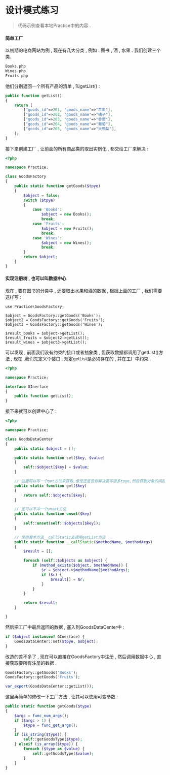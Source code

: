 # 设计模式练习

> 代码示例查看本地Practice中的内容 .

#### 简单工厂

以初期的电商网站为例 , 现在有几大分类 , 例如 : 图书 , 酒 , 水果 . 我们创建三个类.

```php
Books.php
Wines.php
Fruits.php
```

他们分别返回一个所有产品的清单 , 叫getList\(\) :

```php
public function getList()
{
    return [
        ["goods_id"=>201, "goods_name"=>"苹果"],
        ["goods_id"=>202, "goods_name"=>"橘子"],
        ["goods_id"=>203, "goods_name"=>"香蕉"],
        ["goods_id"=>204, "goods_name"=>"葡萄"],
        ["goods_id"=>205, "goods_name"=>"大鸭梨"],
    ];
}
```

接下来创建工厂 , 让前面的所有商品类的取出实例化 , 都交给工厂来解决 :

```php
<?php

namespace Practice;

class GoodsFactory
{
    public static function getGoods($tpye)
    {
        $object = false;
        switch ($tpye)
        {
            case 'Books':
                $object = new Books();
                break;
            case 'Fruits':
                $object = new Fruits();
                break;
            case 'Wines':
                $object = new Wines();
                break;
        }
        return $object;
    }
}
```

#### 实现注册树 , 也可以叫数据中心

现在 , 要在图书的分类中 , 还要取出水果和酒的数据 , 根据上面的工厂 , 我们需要这样写 :

```
use Practice\GoodsFactory;

$object = GoodsFactory::getGoods('Books');
$object2 = GoodsFactory::getGoods('Fruits');
$object3 = GoodsFactory::getGoods('Wines');

$result_books = $object->getList();
$result_fruits = $object2->getList();
$result_wines = $object3->getList();
```

可以发现 , 前面我们没有约束的接口或者抽象类 , 但获取数据都调用了getList\(\)方法 , 现在 ,我们先定义个接口 , 规定getList是必须存在的 , 并在工厂中约束 .

```php
<?php

namespace Practice;

interface GInerface
{
    public function getList();
}
```

接下来就可以创建中心了 :

```php
<?php

namespace Practice;

class GoodsDataCenter
{
    public static $object = [];

    public static function set($key, $value)
    {
        self::$object[$key] = $value;
    }

    // 这里可以写一个get方法来获取,但是还是没有解决要写很多tpye,然后获取对象的问题
    public static function get($key)
    {
        return self::$objects[$key];
    }

    // 还可以不冲一个unset方法
    public static function unset($key)
    {
        self::unset(self::$objects[$key]);
    }

    // 使用魔术方法__callStatic去调用getList方法
    public static function __callStatic($methodName, $methodArgs)
    {
        $result = [];

        foreach (self::$objects as $object) {
            if (method_exists($object, $methodName)) {
                $r = $object->$methodName($methodArgs);
                if ($r) {
                    $result[] = $r;
                }
            }
        }

        return $result;
    }  

}
```

然后把工厂中最后返回的数据 , 塞入到GoodsDataCenter中 :

```php
if ($object instanceof GInerface) {
    GoodsDataCenter::set($tpye, $object);
}
```

改造的差不多了 , 现在可以直接在GoodsFactory中注册 , 然后调用数据中心 , 直接获取要所有注册的数据 .

```php
GoodsFactory::getGoods('Books');
GoodsFactory::getGoods('Fruits');

var_export(GoodsDataCenter::getList());
```

这里再简单的修改一下工厂方法 , 让其可以使用可变参数 : 

```php
public static function getGoods($type)
{
    $argc = func_num_args();
    if ($argc > 1) {
        $type = func_get_args();
    }
    if (is_string($type)) {
        self::getGoodsType($type);
    } elseif (is_array($type)) {
        foreach ($type as $value) {
            self::getGoodsType($value);
        }
    }
}
```




